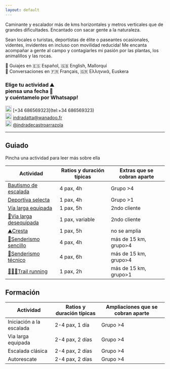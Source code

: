 ```yaml
---
layout: default
---
```


Caminante y escalador más de kms horizontales y metros verticales que de grandes dificultades. Encantado con sacar gente a la naturaleza.

Sean locales o turistas, deportistas de élite o paseantes ocasionales, videntes, invidentes en incluso con movilidad reducida! Me encanta acompañar a gente al campo y contagiarles mi pasión por las plantas, los animalillos y las rocas.

💬 Guiajes en 🇪🇸 Español, 🇬🇧 English, Mallorquí <br>
💬 Conversaciones en 🇫🇷 Français, 🇬🇷 Ελληνικά, Euskera

### Elige tu actividad :mountain: <br> piensa una fecha :date: <br> y cuéntamelo por Whatsapp!

<img src="https://raw.githubusercontent.com/FortAwesome/Font-Awesome/6.x/svgs/brands/whatsapp.svg" width="20" height="20"> [+34 686569323](tel:+34 686569323)<br>
<img src="https://raw.githubusercontent.com/FortAwesome/Font-Awesome/6.x/svgs/regular/envelope.svg" width="20" height="20"> [indradatta@wanadoo.fr](mailto:indradatta@wanadoo.fr)<br>
<img src="https://raw.githubusercontent.com/FortAwesome/Font-Awesome/6.x/svgs/brands/instagram.svg" width="20" height="20"> [@indradecastroarrazola](https://www.instagram.com/indradecastroarrazola/)<br>

* * *

## Guiado
Pincha una actividad para leer más sobre ella

| **Actividad**                                       | **Ratios y duración típicas** | **Extras que se cobran aparte** |
| --------------------------------------------------- | ----------------------------- | ------------------------------- |
| [Bautismo de escalada](./bautismo-de-escalada.md)   | 4 pax, 4h                     | Grupo >4                        |
| [Deportiva selecta](./deportiva-selecta.md)         | 1 pax, 4h                     | Grupo >1                        |
| [Vía larga equipada](./vía-larga-equipada.md)       | 1 pax, 5h                     | 2ndo cliente                    |
| [💎Vía larga desequipada](./vía-larga-desequipada.md) | 1 pax, variable               | 2ndo cliente                    |
| [⛰️Cresta](./cresta.md)                               | 1 pax, 5h                     | no se amplia                    |
| [👟Senderismo sencillo](./senderismo-sencillo.md)     | 4 pax, 4h                     | más de 15 km, grupo>4           |
| [🥾Senderismo técnico](./senderismo-técnico.md)       | 4 pax, 6h                     | más de 15 km, grupo>4           |
| [🏃🏽‍♂️Trail running](./trail-running.md)                 | 1 pax, 2h                     | más de 15 km, grupo>1           |

## Formación

| **Actividad**            | **Ratios y duración típicas** | **Ampliaciones que se cobran aparte** |
| ------------------------ | ----------------------------- | ------------------------------------- |
| Iniciación a la escalada | 2-4 pax, 1 día                | Grupo >4                              |
| Via larga equipada       | 2-4 pax, 2 días               | Grupo >4                              |
| Escalada clásica         | 2-4 pax, 2 días               | Grupo >4                              |
| Autorescate              | 2-4 pax, 2 días               | Grupo >4                              |

